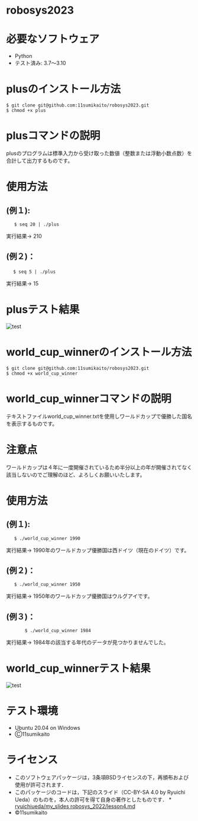 # robosys2023

# 必要なソフトウェア
 * Python
 * テスト済み: 3.7～3.10

# plusのインストール方法
```
$ git clone git@github.com:11sumikaito/robosys2023.git
$ chmod +x plus
```
# plusコマンドの説明
plusのプログラムは標準入力から受け取った数値（整数または浮動小数点数）を合計して出力するものです。

# 使用方法

## (例１):
 	   $ seq 20 | ./plus
 実行結果→   210

## (例２)：
	　 $ seq 5 | ./plus
 実行結果→   15

# plusテスト結果
![test](https://github.com/11sumikaito/robosys2023/actions/workflows/test.yml/badge.svg)

# world_cup_winnerのインストール方法
```
$ git clone git@github.com:11sumikaito/robosys2023.git
$ chmod +x world_cup_winner
```
# world_cup_winnerコマンドの説明
テキストファイルworld_cup_winner.txtを使用しワールドカップで優勝した国名を表示するものです。

# 注意点
ワールドカップは４年に一度開催されているため半分以上の年が開催されてなく該当しないのでご理解のほど、よろしくお願いいたします。

# 使用方法

## (例１):
	   $ ./world_cup_winner 1990
 実行結果→   1990年のワールドカップ優勝国は西ドイツ（現在のドイツ）です。

## (例２)：
	   $ ./world_cup_winner 1950
 実行結果→   1950年のワールドカップ優勝国はウルグアイです。

## (例３)：
           $ ./world_cup_winner 1984
 実行結果→   1984年の該当する年代のデータが見つかりませんでした。

# world_cup_winnerテスト結果
![test](https://github.com/11sumikaito/robosys2023/actions/workflows/test2.yml/badge.svg)

# テスト環境
 * Ubuntu 20.04 on Windows
 * Ⓒ11sumikaito

# ライセンス
 * このソフトウェアパッケージは，3条項BSDライセンスの下，再頒布および使用が許可されます．
 * このパッケージのコードは，下記のスライド（CC-BY-SA 4.0 by Ryuichi Ueda）のものを，本人の許可を得て自身の著作としたものです．
       * [ryuichiueda/my_slides robosys_2022/lesson4.md](https://github.com/ryuichiueda/my_slides/tree/master/robosys_2022/lesson4.md)
 * ©11sumikaito

